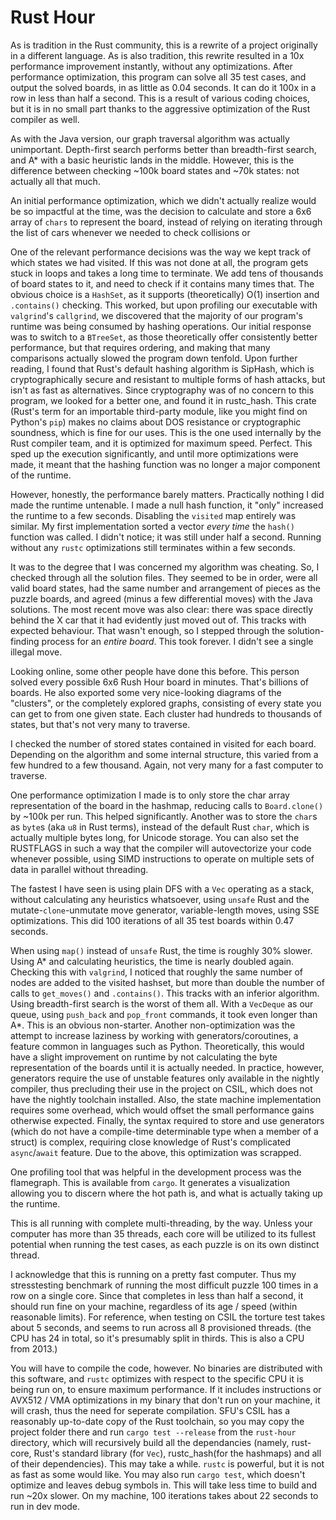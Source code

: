# Rust Hour


As is tradition in the Rust community, this is a rewrite of a project originally in a different language. As is also tradition, this rewrite resulted in a 10x performance improvement instantly, without any optimizations. After performance optimization, this program can solve all 35 test cases, and output the solved boards, in as little as 0.04 seconds. It can do it 100x in a row in less than half a second. This is a result of various coding choices, but it is in no small part thanks to the aggressive optimization of the Rust compiler as well.

As with the Java version, our graph traversal algorithm was actually unimportant. Depth-first search performs better than breadth-first search, and A* with a basic heuristic lands in the middle. However, this is the difference between checking ~100k board states and ~70k states: not actually all that much.

An initial performance optimization, which we didn't actually realize would be so impactful at the time, was the decision to calculate and store a 6x6 array of `chars` to represent the board, instead of relying on iterating through the list of cars whenever we needed to check collisions or 

One of the relevant performance decisions was the way we kept track of which states we had visited. If this was not done at all, the program gets stuck in loops and takes a long time to terminate. We add tens of thousands of board states to it, and need to check if it contains many times that. 
The obvious choice is a `HashSet`, as it supports (theoretically) O(1) insertion and `.contains()` checking. This worked, but upon profiling our executable with `valgrind`'s `callgrind`, we discovered that the majority of our program's runtime was being consumed by hashing operations. Our initial response was to switch to a `BTreeSet`, as those theoretically offer consistently better performance, but that requires ordering, and making that many comparisons actually slowed the program down tenfold. 
Upon further reading, I found that Rust's default hashing algorithm is SipHash, which is cryptographically secure and resistant to multiple forms of hash attacks, but isn't as fast as alternatives. Since cryptography was of no concern to this program, we looked for a better one, and found it in rustc_hash. This crate (Rust's term for an importable third-party module, like you might find on Python's `pip`) makes no claims about DOS resistance or cryptographic soundness, which is fine for our uses. This is the one used internally by the Rust compiler team, and it is optimized for maximum speed. Perfect. This sped up the execution significantly, and until more optimizations were made, it meant that the hashing function was no longer a major component of the runtime.

However, honestly, the performance barely matters. Practically nothing I did made the runtime untenable. I made a null hash function, it "only" increased the runtime to a few seconds. Disabling the `visited` map entirely was similar. My first implementation sorted a vector _every time_ the `hash()` function was called. I didn't notice; it was still under half a second. Running without any `rustc` optimizations still terminates within a few seconds.

It was to the degree that I was concerned my algorithm was cheating. So, I checked through all the solution files. They seemed to be in order, were all valid board states, had the same number and arrangement of pieces as the puzzle boards, and agreed (minus a few differential moves) with the Java solutions. The most recent move was also clear: there was space directly behind the X car that it had evidently just moved out of. This tracks with expected behaviour. That wasn't enough, so I stepped through the solution-finding process for an _entire board_. This took forever. I didn't see a single illegal move.

Looking online, some other people have done this before. This person solved every possible 6x6 Rush Hour board in minutes. That's billions of boards. He also exported some very nice-looking diagrams of the "clusters", or the completely explored graphs, consisting of every state you can get to from one given state. Each cluster had hundreds to thousands of states, but that's not very many to traverse.

I checked the number of stored states contained in visited for each board. Depending on the algorithm and some internal structure, this varied from a few hundred to a few thousand. Again, not very many for a fast computer to traverse.

One performance optimization I made is to only store the char array representation of the board in the hashmap, reducing calls to `Board.clone()` by ~100k per run. This helped significantly. Another was to store the `char`s as `byte`s (aka `u8` in Rust terms), instead of the default Rust `char`, which is actually multiple bytes long, for Unicode storage. You can also set the RUSTFLAGS in such a way that the compiler will autovectorize your code whenever possible, using SIMD instructions to operate on multiple sets of data in parallel without threading.

The fastest I have seen is using plain DFS with a `Vec` operating as a stack, without calculating any heuristics whatsoever, using `unsafe` Rust and the mutate-`clone`-unmutate move generator, variable-length moves, using SSE optimizations. This did 100 iterations of all 35 test boards within 0.47 seconds.

When using `map()` instead of `unsafe` Rust, the time is roughly 30% slower.
Using A* and calculating heuristics, the time is nearly doubled again. Checking this with `valgrind`, I noticed that roughly the same number of nodes are added to the visited hashset, but more than double the number of calls to `get_moves()` and `.contains()`. This tracks with an inferior algorithm. 
Using breadth-first search is the worst of them all. With a `VecDeque` as our queue, using `push_back` and `pop_front` commands, it took even longer than A*. This is an obvious non-starter.
Another non-optimization was the attempt to increase laziness by working with generators/coroutines, a feature common in languages such as Python. Theoretically, this would have a slight improvement on runtime by not calculating the byte representation of the boards until it is actually needed. In practice, however, generators require the use of unstable features only available in the nightly compiler, thus precluding their use in the project on CSIL, which does not have the nightly toolchain installed. Also, the state machine implementation requires some overhead, which would offset the small performance gains otherwise expected. Finally, the syntax required to store and use generators (which do not have a compile-time determinable type when a member of a struct) is complex, requiring close knowledge of Rust's complicated `async`/`await` feature. Due to the above, this optimization was scrapped.

One profiling tool that was helpful in the development process was the flamegraph. This is available from `cargo`. It generates a visualization allowing you to discern where the hot path is, and what is actually taking up the runtime.

This is all running with complete multi-threading, by the way. Unless your computer has more than 35 threads, each core will be utilized to its fullest potential when running the test cases, as each puzzle is on its own distinct thread.

I acknowledge that this is running on a pretty fast computer. Thus my stresstesting benchmark of running the most difficult puzzle 100 times in a row on a single core. Since that completes in less than half a second, it should run fine on your machine, regardless of its age / speed (within reasonable limits). For reference, when testing on CSIL the torture test takes about 5 seconds, and seems to run across all 8 provisioned threads. (the CPU has 24 in total, so it's presumably split in thirds. This is also a CPU from 2013.)

You will have to compile the code, however. No binaries are distributed with this software, and `rustc` optimizes with respect to the specific CPU it is being run on, to ensure maximum performance. If it includes instructions or AVX512 / VMA optimizations in my binary that don't run on your machine, it will crash, thus the need for seperate compilation. 
SFU's CSIL has a reasonably up-to-date copy of the Rust toolchain, so you may copy the project folder there and run `cargo test --release` from the `rust-hour` directory, which will recursively build all the dependancies (namely, rust-core, Rust's standard library (for `Vec`), rustc_hash(for the hashmaps) and all of their dependencies). 
This may take a while. `rustc` is powerful, but it is not as fast as some would like. You may also run `cargo test`, which doesn't optimize and leaves debug symbols in. This will take less time to build and run ~20x slower. On my machine, 100 iterations takes about 22 seconds to run in dev mode.
